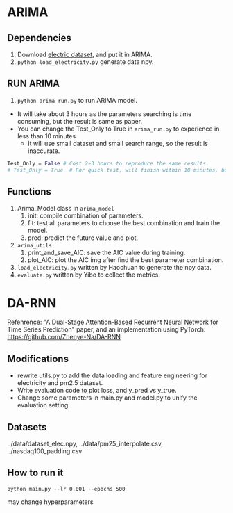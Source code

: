 # ARIMA
## Dependencies
1. Download [electric dataset](https://archive.ics.uci.edu/dataset/321/electricityloaddiagrams20112014), and put it in ARIMA.
2. `python load_electricity.py` generate data npy.
## RUN ARIMA
1. `python arima_run.py` to run ARIMA model.

- It will take about 3 hours as the parameters searching is time consuming, but the result is same as paper.
- You can change the Test_Only to True in `arima_run.py` to experience in less than 10 minutes
    - It will use small dataset and small search range, so the result is inaccurate.

```py
Test_Only = False # Cost 2~3 hours to reproduce the same results.
# Test_Only = True  # For quick test, will finish within 10 minutes, but inaccurate.
```

## Functions
1. Arima_Model class in `arima_model`
    1. init: compile combination of parameters.
    2. fit: test all parameters to choose the best combination and train the model.
    3. pred: predict the future value and plot.
2. `arima_utils`
    1. print_and_save_AIC: save the AIC value during training.
    2. plot_AIC: plot the AIC img after find the best parameter combination.
3. `load_electricity.py` written by Haochuan to generate the npy data.
4. `evaluate.py` written by Yibo to collect the metrics.

# DA-RNN

Refenrence: "A Dual-Stage Attention-Based Recurrent Neural Network for Time Series Prediction" paper, and an implementation using PyTorch: https://github.com/Zhenye-Na/DA-RNN

## Modifications
* rewrite utils.py to add the data loading and feature engineering for electricity and pm2.5 dataset.
* Write evaluation code to plot loss, and y_pred vs y_true.
* Change some parameters in main.py and model.py to unify the evaluation setting.

## Datasets

../data/dataset_elec.npy, ../data/pm25_interpolate.csv, ../nasdaq100_padding.csv

## How to run it

```
python main.py --lr 0.001 --epochs 500
```

may change hyperparameters
